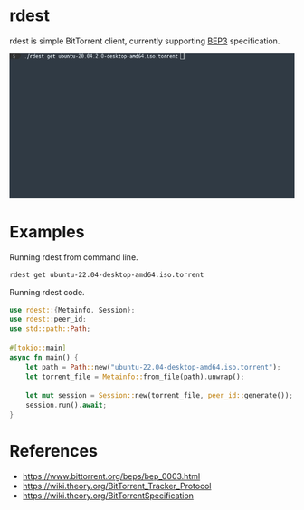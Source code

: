 # rdest
rdest is simple BitTorrent client, currently supporting [BEP3](https://www.bittorrent.org/beps/bep_0003.html#bencoding) specification.

<p align="center">
<img src="./gallery/demo.gif"/>
</p>

# Examples
Running rdest from command line.
```bash
rdest get ubuntu-22.04-desktop-amd64.iso.torrent
```
Running rdest code.
```rust
use rdest::{Metainfo, Session};
use rdest::peer_id;
use std::path::Path;

#[tokio::main]
async fn main() {
    let path = Path::new("ubuntu-22.04-desktop-amd64.iso.torrent");
    let torrent_file = Metainfo::from_file(path).unwrap();

    let mut session = Session::new(torrent_file, peer_id::generate());
    session.run().await;
}
```

# References
- https://www.bittorrent.org/beps/bep_0003.html
- https://wiki.theory.org/BitTorrent_Tracker_Protocol
- https://wiki.theory.org/BitTorrentSpecification